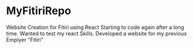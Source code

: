 # MyFitiriRepo
Website Creation for Fitiri using React
Starting to code again after a long time. Wanted to test my react Skills. Developed a website for my previous Emplyer "Fitiri"

